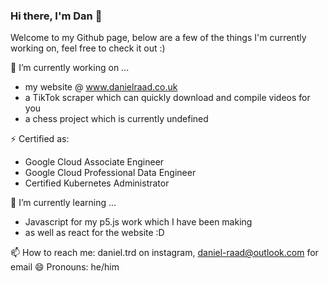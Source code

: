 ### Hi there, I'm Dan 👋
Welcome to my Github page, below are a few of the things I'm currently working on, feel free to check it out :) 

🔭 I’m currently working on ...
- my website @ www.danielraad.co.uk
- a TikTok scraper which can quickly download and compile videos for you 
- a chess project which is currently undefined

⚡ Certified as:
- Google Cloud Associate Engineer 
- Google Cloud Professional Data Engineer
- Certified Kubernetes Administrator


🌱 I’m currently learning ...
- Javascript for my p5.js work which I have been making 
- as well as react for the website :D 


📫 How to reach me: daniel.trd on instagram, daniel-raad@outlook.com for email 
😄 Pronouns: he/him 

<!--
**daniel-raad/daniel-raad** is a ✨ _special_ ✨ repository because its `README.md` (this file) appears on your GitHub profile.

Here are some ideas to get you started:

- 🔭 I’m currently working on ...
- 🌱 I’m currently learning ...
- 👯 I’m looking to collaborate on ...
- 🤔 I’m looking for help with ...
- 💬 Ask me about ...
- 📫 How to reach me: ...
- 😄 Pronouns: ...
- ⚡ Fun fact: ...
-->
